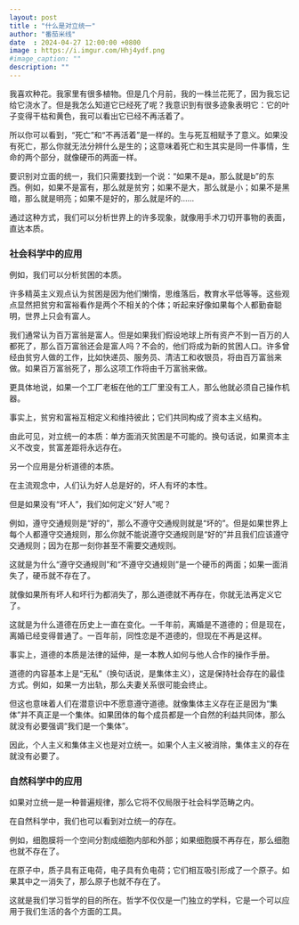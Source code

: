 ```yaml
---
layout: post
title : "什么是对立统一"
author: "番茄米线"
date  : 2024-04-27 12:00:00 +0800
image : https://i.imgur.com/Hhj4ydf.png
#image_caption: ""
description: ""
---
```


我喜欢种花。我家里有很多植物。但是几个月前，我的一株兰花死了，因为我忘记给它浇水了。但是我怎么知道它已经死了呢？我意识到有很多迹象表明它：它的叶子变得干枯和黄色，我可以看出它已经不再活着了。

<!--more-->

所以你可以看到，“死亡”和“不再活着”是一样的。生与死互相赋予了意义。如果没有死亡，那么你就无法分辨什么是生的；这意味着死亡和生其实是同一件事情，生命的两个部分，就像硬币的两面一样。

要识别对立面的统一，我们只需要找到一个说：“如果不是a，那么就是b”的东西。例如，如果不是富有，那么就是贫穷；如果不是大，那么就是小；如果不是黑暗，那么就是明亮；如果不是好的，那么就是坏的……

通过这种方式，我们可以分析世界上的许多现象，就像用手术刀切开事物的表面，直达本质。


### 社会科学中的应用

例如，我们可以分析贫困的本质。

许多精英主义观点认为贫困是因为他们懒惰，思维落后，教育水平低等等。这些观点显然把贫穷和富裕看作是两个不相关的个体；听起来好像如果每个人都勤奋聪明，世界上只会有富人。

我们通常认为百万富翁是富人。但是如果我们假设地球上所有资产不到一百万的人都死了，那么百万富翁还会是富人吗？不会的，他们将成为新的贫困人口。许多曾经由贫穷人做的工作，比如快递员、服务员、清洁工和收银员，将由百万富翁来做。如果百万富翁死了，那么这项工作将由千万富翁来做。

更具体地说，如果一个工厂老板在他的工厂里没有工人，那么他就必须自己操作机器。

事实上，贫穷和富裕互相定义和维持彼此；它们共同构成了资本主义结构。

由此可见，对立统一的本质：单方面消灭贫困是不可能的。换句话说，如果资本主义不改变，贫富差距将永远存在。

另一个应用是分析道德的本质。

在主流观念中，人们认为好人总是好的，坏人有坏的本性。

但是如果没有“坏人”，我们如何定义“好人”呢？

例如，遵守交通规则是“好的”，那么不遵守交通规则就是“坏的”。但是如果世界上每个人都遵守交通规则，那么你就不能说遵守交通规则是“好的”并且我们应该遵守交通规则；因为在那一刻你甚至不需要交通规则。

这就是为什么“遵守交通规则”和“不遵守交通规则”是一个硬币的两面；如果一面消失了，硬币就不存在了。

就像如果所有坏人和坏行为都消失了，那么道德就不再存在，你就无法再定义它了。

这就是为什么道德在历史上一直在变化。一千年前，离婚是不道德的；但是现在，离婚已经变得普通了。一百年前，同性恋是不道德的，但现在不再是这样。

事实上，道德的本质是法律的延伸，是一本教人如何与他人合作的操作手册。

道德的内容基本上是“无私”（换句话说，是集体主义），这是保持社会存在的最佳方式。例如，如果一方出轨，那么夫妻关系很可能会终止。

但这也意味着人们在潜意识中不愿意遵守道德。就像集体主义存在正是因为“集体”并不真正是一个集体。如果团体的每个成员都是一个自然的利益共同体，那么就没有必要强调“我们是一个集体”。

因此，个人主义和集体主义也是对立统一。如果个人主义被消除，集体主义的存在就没有必要了。


### 自然科学中的应用

如果对立统一是一种普遍规律，那么它将不仅局限于社会科学范畴之内。

在自然科学中，我们也可以看到对立统一的存在。

例如，细胞膜将一个空间分割成细胞内部和外部；如果细胞膜不再存在，那么细胞也就不存在了。

在原子中，质子具有正电荷，电子具有负电荷；它们相互吸引形成了一个原子。如果其中之一消失了，那么原子也就不存在了。

这就是我们学习哲学的目的所在。哲学不仅仅是一门独立的学科，它是一个可以应用于我们生活的各个方面的工具。

<!--END-->